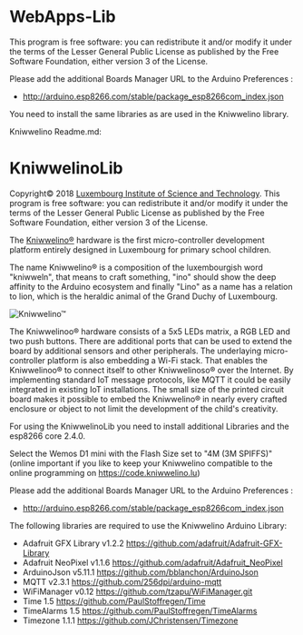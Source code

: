# WebApps-Lib #

This program is free software: you can redistribute it and/or modify
it under the terms of the Lesser General Public License as published
by the Free Software Foundation, either version 3 of the License.

Please add the additional Boards Manager URL to the Arduino Preferences :
  * http://arduino.esp8266.com/stable/package_esp8266com_index.json

You need to install the same libraries as are used in the Kniwwelino library.

Kniwwelino Readme.md:

# KniwwelinoLib  #

Copyright&copy; 2018 [Luxembourg Institute of Science and Technology](http://www.list.lu).
This program is free software: you can redistribute it and/or modify
it under the terms of the Lesser General Public License as published
by the Free Software Foundation, either version 3 of the License.

The [Kniwwelino&reg;](http://kniwwelino.lu/en/) hardware is the first micro-controller development platform entirely designed in Luxembourg for primary school children.

The name Kniwwelino&reg; is a composition of the luxembourgish word "kniwweln", that means to craft something, "ino" should show the deep affinity to the Arduino ecosystem and finally "Lino" as a name has a relation to lion, which is the heraldic animal of the Grand Duchy of Luxembourg.

![Kniwwelino&trade;](http://www.kniwwelino.lu/fileadmin/_processed_/csm_components_4654b3da98.jpg)

The Kniwwelinoo&reg; hardware consists of a 5x5 LEDs matrix, a RGB LED and two push buttons. There are additional ports that can be used to extend the board by additional sensors and other peripherals. The underlaying micro-controller platform is also embedding a Wi-Fi stack. That enables the Kniwwelinoo&reg; to connect itself to other Kniwwelinoso&reg; over the Internet. By implementing standard IoT message protocols, like MQTT it could be easily integrated in existing IoT installations. The small size of the printed circuit board makes it possible to embed the Kniwwelino&reg; in nearly every crafted enclosure or object to not limit the development of the child's creativity.

For using the KniwwelinoLib you need to install additional Libraries and the esp8266 core 2.4.0.

Select the Wemos D1 mini with the Flash Size set to "4M (3M SPIFFS)" (online important if you like to keep your Kniwwelino compatible to the online programming on https://code.kniwwelino.lu)

Please add the additional Boards Manager URL to the Arduino Preferences :
  * http://arduino.esp8266.com/stable/package_esp8266com_index.json

The following libraries are required to use the Kniwwelino Arduino Library:
  * Adafruit GFX Library v1.2.2 https://github.com/adafruit/Adafruit-GFX-Library
  * Adafruit NeoPixel v1.1.6 https://github.com/adafruit/Adafruit_NeoPixel
  * ArduinoJson v5.11.1 https://github.com/bblanchon/ArduinoJson
  * MQTT v2.3.1 https://github.com/256dpi/arduino-mqtt
  * WiFiManager v0.12 https://github.com/tzapu/WiFiManager.git
  * Time 1.5 https://github.com/PaulStoffregen/Time
  * TimeAlarms 1.5  https://github.com/PaulStoffregen/TimeAlarms
  * Timezone 1.1.1 https://github.com/JChristensen/Timezone
